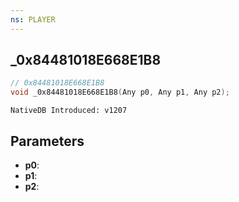 ```yaml
---
ns: PLAYER
---
```

## _0x84481018E668E1B8

```c
// 0x84481018E668E1B8
void _0x84481018E668E1B8(Any p0, Any p1, Any p2);
```

```
NativeDB Introduced: v1207
```

## Parameters
* **p0**:
* **p1**:
* **p2**:
